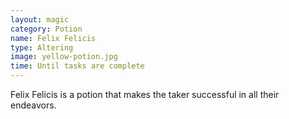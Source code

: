```yaml
---
layout: magic
category: Potion
name: Felix Felicis
type: Altering
image: yellow-potion.jpg
time: Until tasks are complete
---
```


Felix Felicis is a potion that makes the taker successful in all their endeavors.

